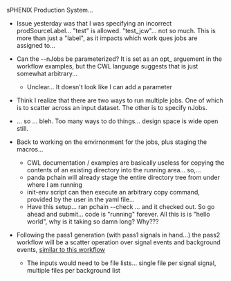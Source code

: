 sPHENIX Production System...
- Issue yesterday was that I was specifying an incorrect prodSourceLabel... "test" is allowed.  "test_jcw"... not so much.  This is more than just a "label", as it impacts which work ques jobs are assigned to...
- Can the --nJobs be parameterized?  It is set as an opt_ arguement in the workflow examples, but the CWL language suggests that is just somewhat arbitrary...
	- Unclear...  It doesn't look like I can add a parameter
- Think I realize that there are two ways to run multiple jobs.  One of which is to scatter across an input dataset.  The other is to specify nJobs.
- ... so ...  bleh.  Too many ways to do things...  design space is wide open still.


- Back to working on the envirnonment for the jobs, plus staging the macros...
	- CWL documentation / examples are basically useless for copying the contents of an existing directory into the running area... so,...
	- panda pchain will already stage the entire directory tree from under where I am running
	- init-env script can then execute an arbitrary copy command, provided by the user in the yaml file...
	- Have this setup... ran pchain --check ... and it checked out.  So go ahead and submit... code is "running" forever.  All this is is "hello world", why is it taking so damn long?  Why???


- Following the pass1 generation (with pass1 signals in hand...) the pass2 workflow will be a scatter operation over signal events and background events, [similar to this workflow](https://panda-wms.readthedocs.io/en/latest/client/pchain.html#sub-workflow-and-parallel-execution-with-scatter)
	- The inputs would need to be file lists... single file per signal signal, multiple files per background list